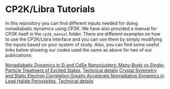 # CP2K/Libra Tutorials

In this repository you can find different inputs needed for doing nonadiabatic dynamics using CP2K. We have also provided a manual for CP2K itself in the `cp2k_manual` 
folder. There are different examples on how to use the CP2K/Libra interface and you can use them by simply modifying the inputs based on your system of study. Also, you 
can find some useful links below showing our codes used the same as above for two of our publications:

[Nonadiabatic Dynamics in Si and CdSe Nanoclusters: Many-Body vs Single-Particle Treatment of Excited States](https://pubs.acs.org/doi/10.1021/acs.jctc.0c01009), [Technical details](https://github.com/AkimovLab/Project_Libra_CP2K)
[Crystal Symmetry and Static Electron Correlation Greatly Accelerate Nonradiative Dynamics in Lead Halide Perovskites](https://pubs.acs.org/doi/abs/10.1021/acs.jpclett.0c03799), [Technical details](https://github.com/AkimovLab/Project_CsPbI3_MB_vs_SP)
